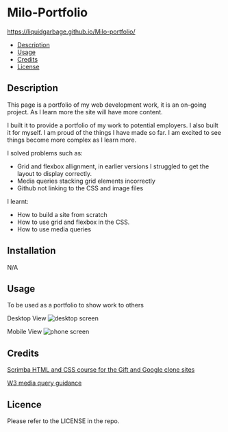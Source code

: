 # Milo-Portfolio
https://liquidgarbage.github.io/Milo-portfolio/

- [Description](#description)
- [Usage](#usage)
- [Credits](#credits)
- [License](#license)

## Description

This page is a portfolio of my web development work, it is an on-going project. As I learn more the site will have more content. 

I built it to provide a portfolio of my work to potential employers. 
I also built it for myself. I am proud of the things I have made so far. I am excited to see things become more complex as I learn more. 

I solved problems such as:
- Grid and flexbox allignment, in earlier versions I struggled to get the layout to display correctly. 
- Media queries stacking grid elements incorrectly
- Github not linking to the CSS and image files

I learnt:
- How to build a site from scratch
- How to use grid and flexbox in the CSS. 
- How to use media queries

## Installation
N/A

## Usage
To be used as a portfolio to show work to others

Desktop View
    ![desktop screen](Milo-portfolio/images/desktop.png)


Mobile View
    ![phone screen](Milo-portfolio/images/mobile.png)


## Credits

[Scrimba HTML and CSS course for the Gift and Google clone sites](https://scrimba.com/learn/htmlandcss)

[W3 media query guidance](https://www.w3schools.com/cssref/css3_pr_mediaquery.php)


## Licence
Please refer to the LICENSE in the repo.